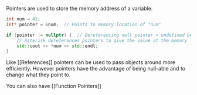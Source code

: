 Pointers are used to store the memory address of a variable.
```c++
int num = 42;
int* pointer = &num;  // Points to memory location of "num"

if (pointer != nullptr) {  // Dereferencing null pointer = undefined behavior
	// Asterisk dereferences pointers to give the value at the memory location
	std::cout << *num << std::endl;  
}

```

Like [[References]] pointers can be used to pass objects around more efficiently. However pointers have the advantage of being null-able and to change what they point to.

You can also have [[Function Pointers]]